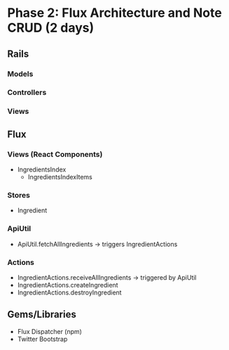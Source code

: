 # Phase 2: Flux Architecture and Note CRUD (2 days)

## Rails
### Models

### Controllers

### Views

## Flux
### Views (React Components)
* IngredientsIndex
  - IngredientsIndexItems

### Stores
* Ingredient

### ApiUtil
* ApiUtil.fetchAllIngredients -> triggers IngredientActions

### Actions
* IngredientActions.receiveAllIngredients -> triggered by ApiUtil
* IngredientActions.createIngredient
* IngredientActions.destroyIngredient



## Gems/Libraries
* Flux Dispatcher (npm)
* Twitter Bootstrap
